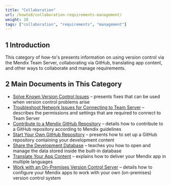```yaml
---
title: "Collaboration"
url: /howto8/collaboration-requirements-management/
weight: 20
tags: ["collaboration", "requirements", "management"]
---
```


## 1 Introduction

This category of how-to's presents information on using version control via the Mendix Team Server, collaborating via GitHub, translating app content, and other ways to collaborate and manage requirements.

## 2 Main Documents in This Category

* [Solve Known Version Control Issues](/howto8/collaboration-requirements-management/troubleshoot-version-control-issues/) –  presents fixes that can be used when version control problems arise
* [Troubleshoot Network Issues for Connecting to Team Server](/howto8/collaboration-requirements-management/troubleshoot-network-issues-for-team-server/) – describes the permissions and settings that are required to connect to Team Server
* [Contribute to a Mendix GitHub Repository](/howto8/collaboration-requirements-management/contribute-to-a-github-repository/) – details how to contribute to a GitHub repository according to Mendix guidelines
* [Start Your Own GitHub Repository](/howto8/collaboration-requirements-management/starting-your-own-repository/) – presents how to set up a GitHub repository containing your development content
* [Share the Development Database](/howto8/collaboration-requirements-management/sharing-the-development-database/) – teaches you how to open and manage the data stored inside the built-in database
* [Translate Your App Content](/howto8/collaboration-requirements-management/translate-your-app-content/) – explains how to deliver your Mendix app in multiple languages 
* [Work with an On-Premises Version Control Server](/howto8/collaboration-requirements-management/on-premises-svn-howto/) – details how to configure your Mendix apps to work with your own (on-premises) version control system

